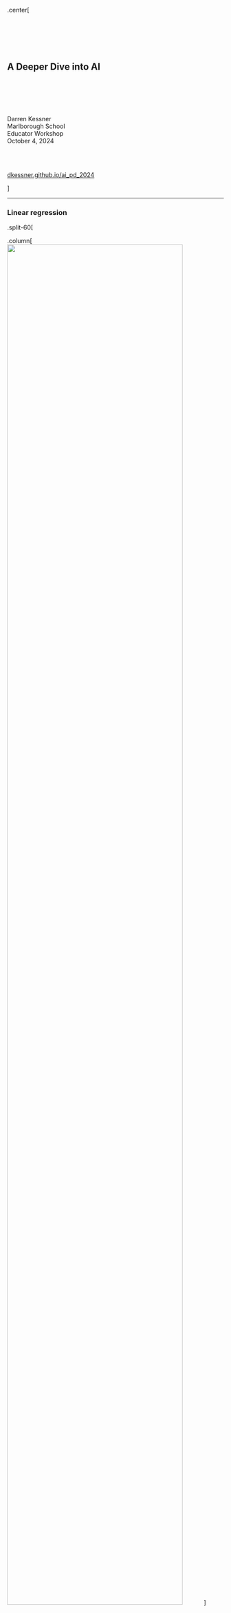 
.center[

<br/>
<br/>
<br/>
<br/>


## A Deeper Dive into AI

<br/>
<br/>
<br/>
<br/>



Darren Kessner  
Marlborough School   
Educator Workshop  
October 4, 2024  

<br/>
<br/>

[dkessner.github.io/ai_pd_2024](http://dkessner.github.io/ai_pd_2024)  


]

---

### Linear regression


.split-60[

.column[
<img src="pix/linear_regression_0.jpg" width="90%"/>
]
.column[
__Data__  
x: input  
y: output  
]

]



---

### Linear regression

.split-60[

.column[
<img src="pix/linear_regression_1.jpg" width="90%"/>
]

.column[
__Data__  
x: input  
y: output  
  
__Model__  
line     
y = mx + b
  
__Parameters__   
m (slope)  
b (intercept)  

__Training / Learning__ 
finding the best parameters - 
minimizing a loss function

]
]


---

### Linear regression


.split-60[

.column[
<img src="pix/linear_regression_2.jpg" width="90%"/>
]

.column[
__Data__  
x: input  
y: output  
  
__Model__  
line     
y = mx + b
  
__Parameters__   
m (slope)  
b (intercept)  

__Training / Learning__ 
finding the best parameters - 
minimizing a loss function

__Overfitting__  
using too many parameters

]
]

---

### Training the model

.split-50[

.column[
<img src="pix/gradient_descent.png" width="90%"/>
]

.column[
__Train the model__  

&nbsp; = learn from data

&nbsp; = find best parameters  

&nbsp; = minimize loss function  

<br/>

__Gradient Descent__  

- give training data to model as input

- calculate gradient of loss function

- adjust parameters in the direction of the gradient

]
]


---

### Neural networks

.split-60[

.column[
<img src="pix/neuron.png" width="80%"/>
<br/>
<br/>
<img src="pix/artificial_neuron.png" width="80%"/>
]

.column[
<br/>
<img src="pix/neural_network.png" width="100%"/>
]
]


---

### Neural networks 


.center[

<img src="pix/neural_network_composition.ppm" width="70%"/>

<br/>

__Neural network__   
composition of functions   
(linear transformations / matrix multiplication)

<br/>

__Backpropagation algorithm__  
calculation of gradient   
(chain rule)  

]


---

### Cosine similarity

.center[
<img src="pix/cosine.png" width="60%"/>
]

$$
\cos \theta = \dfrac{u \cdot v}{|u||v|}
$$



---

### Semantic embedding

.split-60[

.column[
<img src="pix/word_vectors.jpg" width="90%"/>
]

.column[
__Embedding__  

mapping of words to vectors in a high-dimensional vector space

__Semantic similarity__   

words with the same meaning have a higher
cosine similarity (shorter distance)


__Contextual embedding__

mapping of words depends on its context within a sentence

]

]

---

### Transformer architecture


2017 (Google) "Attention is All you Need" introduces the transformer
architecture

<br/>
<br/>

Advantages:

- contextualization of embeddings

- parallelization / scaling to handle a large amount of training data

- foundation model pre-training + downstream fine-tuning



---

### Transformers history

- 2017 (Google) "Attention is All you Need": introduces the transformer
  architecture

- 2018 (Google) Bidirectional encoder representations from transformers
  (BERT): large language model using transformers

- 2018 (OpenAI) "Improving Language Understanding by Generative
  Pre-Training": GPT-1 released, using transformer architecture,
  unsupervised pre-training, fine-tuning for downstream tasks

- 2019 (OpenAI) GPT-2 released (closed, no source code)

- 2020 (OpenAI) GPT-3 released

- 2022 (OpenAI) ChatGPT released

- 2023 (OpenAI) GPT-4 released

- 2022-2024 Google Gemini, Anthropic Claude, Meta Llama, BLOOM, lots of others


---

### Large Language Models (LLMs)

- contextualization of embeddings
- pre-trained on large body of text
- trained to predict hidden word (BERT), or generate next word (GPT)

<br/>

GPT: Generative Pre-trained Transformer

.split-50[

.column[

Parameter counts

- GPT-1: 117 million
- BERT: 340 million
- GPT-2: 1.5 billion
- GPT-3: 175 billion
- BLOOM: 175 billion
- Llama 3.1: 405 billion
- Claude: 52 billion
- Claude 2-3: ?
- Gemini: ?
- GPT-4: ?
]

.column[
<img src="pix/ai_cost.png" width="80%"/>
]

]

---

### Applications

<br/>

Traditional
- audio analysis
- image analysis
- natural language processing

<br/>

Generative
- text generation
- image generation
- drug discovery


---

### Topics for STEM classes

- Linear regression

<br/>

- Linear algebra
    - vectors
    - dot product
    - matrix multiplication
    - linear transformations

<br/>

- Calculus 
    - derivatives
    - minimization / maximization of functions
        - Newton's method
    - multivariable functions
        - gradients
    - chain rule



